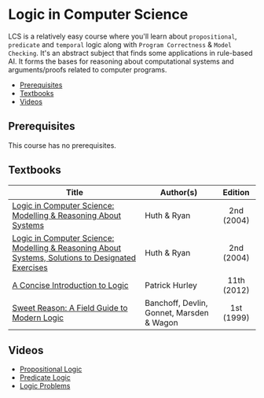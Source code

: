 # Logic in Computer Science

LCS is a relatively easy course where you'll learn about `propositional`, `predicate` and `temporal` logic along with `Program Correctness` & `Model Checking`. It's an abstract subject that finds some applications in rule-based AI.  It forms the bases for reasoning about computational systems and arguments/proofs related to computer programs. 

*   [Prerequisites](#prerequisites)
*   [Textbooks](#textbooks)
*   [Videos](#videos)

## Prerequisites

This course has no prerequisites.

## Textbooks

| Title | Author(s) | Edition |
| -------------|-------------|:-----:|
| [Logic in Computer Science: Modelling & Reasoning About Systems](https://drive.google.com/open?id=1O8H4XbA-H78z86aqIpo69MpA5fRv17vO) | Huth & Ryan | 2nd (2004) |
| [Logic in Computer Science: Modelling & Reasoning About Systems, Solutions to Designated Exercises](https://drive.google.com/open?id=1jq5fxHJfVybPqevrHpVqWjQKGr_dy0n8) | Huth & Ryan | 2nd (2004) |
| [A Concise Introduction to Logic](https://drive.google.com/open?id=14bcHskzt2tGCP1dAPSasic8uAjXjZyux) | Patrick Hurley | 11th (2012) |
| [Sweet Reason: A Field Guide to Modern Logic](https://drive.google.com/open?id=1g1Eq51Z5IovcB9PWSxk19g5e2TpfpiFv) | Banchoff, Devlin, Gonnet, Marsden & Wagon | 1st (1999) |


## Videos
* [Propositional Logic](https://www.youtube.com/watch?v=IZpvlR5J7FQ&list=PLBlnK6fEyqRhqJPDXcvYlLfXPh37L89g3&index=2) 
* [Predicate Logic](https://www.youtube.com/watch?v=gyoqX0W-NH4&list=PLDDGPdw7e6Ag1EIznZ-m-qXu4XX3A0cIz&index=23)
* [Logic Problems](https://brilliant.org/logic/)
